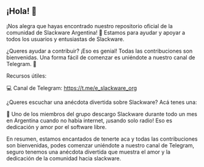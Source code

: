 ## ¡Hola! 👋

¡Nos alegra que hayas encontrado nuestro repositorio oficial de la comunidad de Slackware Argentina! 🙌 Estamos para ayudar y apoyar a todos los usuarios y entusiastas de Slackware.

¿Queres ayudar a contribuir? ¡Eso es genial! Todas las contribuciones son bienvenidas. Una forma fácil de comenzar es uniéndote a nuestro canal de Telegram. 📱

Recursos útiles:

💻 Canal de Telegram: https://t.me/e_slackware_org

¿Queres escuchar una anécdota divertida sobre Slackware? Acá tenes una:

🤣 Uno de los miembros del grupo descargo Slackware durante todo un mes en Argentina cuando no había internet, ¡usando solo radio! Eso es dedicación y amor por el software libre.

En resumen, estamos encantados de tenerte aca y todas las contribuciones son bienvenidas, podes comenzar uniéndote a nuestro canal de Telegram, seguro tenemos una anécdota divertida que muestra el amor y la dedicación de la comunidad hacia slackware.
